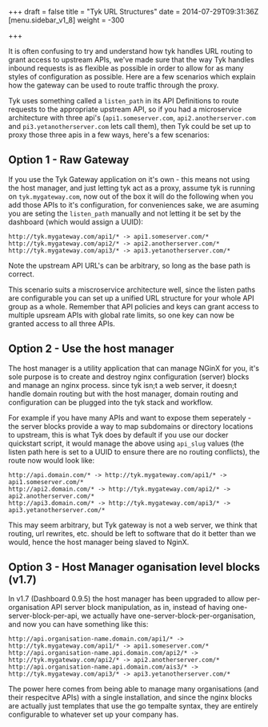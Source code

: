 +++
draft = false
title = "Tyk URL Structures"
date = 2014-07-29T09:31:36Z
[menu.sidebar_v1_8]
    weight = -300
    
+++

It is often confusing to try and understand how tyk handles URL routing to grant access to upstream APIs, we've made sure that the way Tyk handles inbound requests is as flexible as possible in order to allow for as many styles of configuration as possible. Here are a few scenarios which explain how the gateway can be used to route traffic through the proxy.

Tyk uses something called a `listen_path` in its API Definitions to route requests to the appropriate upstream API, so if you had a microservice architecture with three api's (`api1.someserver.com`, `api2.anotherserver.com` and `pi3.yetanotherserver.com` lets call them), then Tyk could be set up to proxy those three apis in a few ways, here's a few scenarios:


## Option 1 - Raw Gateway

If you use the Tyk Gateway application on it's own - this means not using the host manager, and just letting tyk act as a proxy, assume tyk is running on `tyk.mygateway.com`, now out of the box it will do the following when you add those APIs to it's configuration, for conveniences sake, we are asuming you are seting the `listen_path` manually and not letting it be set by the dashboard (which would assign a UUID):

	http://tyk.mygateway.com/api1/* -> api1.someserver.com/*
	http://tyk.mygateway.com/api2/* -> api2.anotherserver.com/*
	http://tyk.mygateway.com/api3/* -> api3.yetanotherserver.com/*

Note the upstream API URL's can be arbitrary, so long as the base path is correct.

This scenario suits a miscroservice architecture well, since the listen paths are configurable you can set up a unified URL structure for your whole API group as a whole. Remember that API policies and keys can grant access to multiple upsream APIs with global rate limits, so one key can now be granted access to all three APIs.

## Option 2 - Use the host manager

The host manager is a utility application that can manage NGinX for you, it's sole purpose is to create and destroy nginx configuration (server) blocks and manage an nginx process. since tyk isn;t a web server, it doesn;t handle domain routing but with the host manager, domain routing and configuration can be plugged into the tyk stack and workflow. 

For example if you have many APIs and want to expose them seperately - the server blocks provide a way to map subdomains or directory locations to upstream, this is what Tyk does by default if you use our docker quickstart script, it would manage the above using `api_slug` values (the listen path here is set to a UUID to ensure there are no routing conflicts), the route now would look like:

	http://api.domain.com/* -> http://tyk.mygateway.com/api1/* -> api1.someserver.com/*
	http://api2.domain.com/* -> http://tyk.mygateway.com/api2/* -> api2.anotherserver.com/*
	http://api3.domain.com/* -> http://tyk.mygateway.com/api3/* -> api3.yetanotherserver.com/*

This may seem arbitrary, but Tyk gateway is not a web server, we think that routing, url rewrites, etc. should be left to software that do it better than we would, hence the host manager being slaved to NginX.

## Option 3 - Host Manager oganisation level blocks (v1.7)

In v1.7 (Dashboard 0.9.5) the host manager has been upgraded to allow per-organisation API server block manipulation, as in, instead of having one-server-block-per-api, we actually have one-server-block-per-organisation, and now you can have something like this:

	http://api.organisation-name.domain.com/api1/* -> http://tyk.mygateway.com/api1/* -> api1.someserver.com/*
	http://api.organisation-name.api.domain.com/api2/* -> http://tyk.mygateway.com/api2/* -> api2.anotherserver.com/*
	http://api.organisation-name.api.domain.com/ais3/* -> http://tyk.mygateway.com/api3/* -> api3.yetanotherserver.com/*

The power here comes from being able to manage many organisations (and their respecitve APIs) with a single installation, and since the nginx blocks are actually just templates that use the go tempalte syntax, they are entirely configurable to whatever set up your company has.
